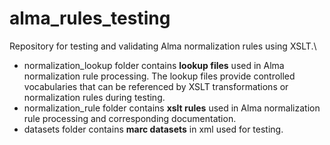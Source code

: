# alma_rules_testing
Repository for testing and validating Alma normalization rules using XSLT.\
- normalization_lookup folder contains **lookup files** used in Alma normalization rule processing. The lookup files provide controlled vocabularies that can be referenced by XSLT transformations or normalization rules during testing.
- normalization_rule folder contains **xslt rules** used in Alma normalization rule processing and corresponding documentation.
- datasets folder contains **marc datasets** in xml used for testing. 
